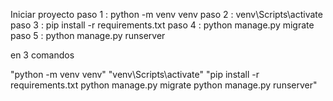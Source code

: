 Iniciar proyecto
paso 1 : python -m venv venv
paso 2 : venv\Scripts\activate
paso 3 : pip install -r requirements.txt
paso 4 : python manage.py migrate
paso 5 : python manage.py runserver

en 3 comandos

"python -m venv venv" 
"venv\Scripts\activate" 
"pip install -r requirements.txt 
python manage.py migrate 
python manage.py runserver"